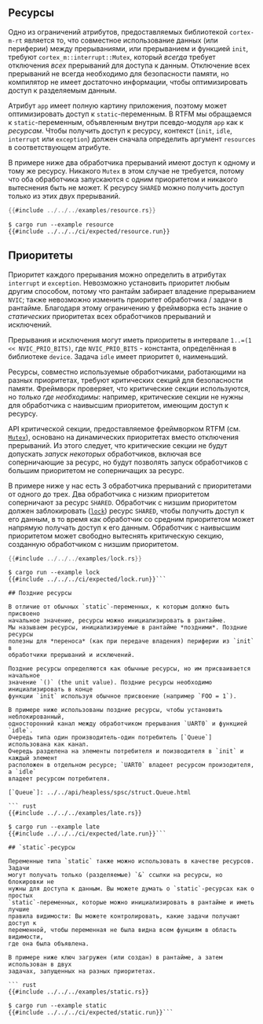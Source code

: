 ## Ресурсы

Одно из ограничений атрибутов, предоставляемых библиотекой `cortex-m-rt` является
то, что совместное использование данных (или периферии) между прерываниями,
или прерыванием и функцией `init`, требуют `cortex_m::interrupt::Mutex`, который
*всегда* требует отключения *всех* прерываний для доступа к данным. Отключение всех
прерываний не всегда необходимо для безопасности памяти, но компилятор не имеет
достаточно информации, чтобы оптимизировать доступ к разделяемым данным.

Атрибут `app` имеет полную картину приложения, поэтому может оптимизировать доступ к
`static`-переменным. В RTFM мы обращаемся к `static`-переменным, объявленным внутри
псевдо-модуля `app` как к *ресурсам*. Чтобы получить доступ к ресурсу, контекст
(`init`, `idle`, `interrupt` или `exception`) должен сначала определить
аргумент `resources` в соответствующем атрибуте.

В примере ниже два обработчика прерываний имеют доступ к одному и тому же ресурсу.
Никакого `Mutex` в этом случае не требуется, потому что оба обработчика запускаются
с одним приоритетом и никакого вытеснения быть не может.
К ресурсу `SHARED` можно получить доступ только из этих двух прерываний.

``` rust
{{#include ../../../examples/resource.rs}}
```

``` console
$ cargo run --example resource
{{#include ../../../ci/expected/resource.run}}
```

## Приоритеты

Приоритет каждого прерывания можно определить в атрибутах `interrupt` и `exception`.
Невозможно установить приоритет любым другим способом, потому что рантайм
забирает владение прерыванием `NVIC`; также невозможно изменить приоритет
обработчика / задачи в рантайме. Благодаря этому ограничению у фреймворка
есть знание о *статических* приоритетах всех обработчиков прерываний и исключений.

Прерывания и исключения могут иметь приоритеты в интервале `1..=(1 << NVIC_PRIO_BITS)`,
где `NVIC_PRIO_BITS` - константа, определённая в библиотеке `device`.
Задача `idle` имеет приоритет `0`, наименьший.

Ресурсы, совместно используемые обработчиками, работающими на разных приоритетах,
требуют критических секций для безопасности памяти. Фреймворк проверяет, что
критические секции используются, но *только где необходимы*: например,
критические секции не нужны для обработчика с наивысшим приоритетом, имеющим
доступ к ресурсу.

API критической секции, предоставляемое фреймворком RTFM (см. [`Mutex`]),
основано на динамических приоритетах вместо отключения прерываний. Из этого следует,
что критические секции не будут допускать *запуск некоторых* обработчиков,
включая все соперничающие за ресурс, но будут позволять запуск обработчиков с
большим приоритетом не соперничащих за ресурс.

[`Mutex`]: ../../api/rtfm/trait.Mutex.html

В примере ниже у нас есть 3 обработчика прерываний с приоритетами от одного
до трех. Два обработчика с низким приоритетом соперничают за ресурс `SHARED`.
Обработчик с низшим приоритетом должен заблокировать ([`lock`]) ресурс
`SHARED`, чтобы получить доступ к его данным, в то время как обработчик со
средним приоритетом может напрямую получать доступ к его данным. Обработчик
с наивысшим приоритетом может свободно вытеснять критическую секцию,
созданную обработчиком с низшим приоритетом.

[`lock`]: ../../api/rtfm/trait.Mutex.html#method.lock

``` rust
{{#include ../../../examples/lock.rs}}
```

``` console
$ cargo run --example lock
{{#include ../../../ci/expected/lock.run}}```

## Поздние ресурсы

В отличие от обычных `static`-переменных, к которым должно быть присвоено
начальное значение, ресурсы можно инициализировать в рантайме.
Мы называем ресурсы, инициализируемые в рантайме *поздними*. Поздние ресурсы
полезны для *переноса* (как при передаче владения) периферии из `init` в
обработчики прерываний и исключений.

Поздние ресурсы определяются как обычные ресурсы, но им присваивается начальное
значение `()` (the unit value). Поздние ресурсы необходимо инициализировать в конце
функции `init` используя обычное присвоение (например `FOO = 1`).

В примере ниже использованы поздние ресурсы, чтобы установить неблокированный,
односторонний канал между обработчиком прерывания `UART0` и функцией `idle`.
Очередь типа один производитель-один потребитель [`Queue`] использована как канал.
Очередь разделена на элементы потребителя и поизводителя в `init` и каждый элемент
расположен в отдельном ресурсе; `UART0` владеет ресурсом произодителя, а `idle`
владеет ресурсом потребителя.

[`Queue`]: ../../api/heapless/spsc/struct.Queue.html

``` rust
{{#include ../../../examples/late.rs}}
```

``` console
$ cargo run --example late
{{#include ../../../ci/expected/late.run}}```

## `static`-ресурсы

Переменные типа `static` также можно использовать в качестве ресурсов. Задачи
могут получать только (разделяемые) `&` ссылки на ресурсы, но блокировки не
нужны для доступа к данным. Вы можете думать о `static`-ресурсах как о простых
`static`-переменных, которые можно инициализировать в рантайме и иметь лучшие
правила видимости: Вы можете контролировать, какие задачи получают доступ к
переменной, чтобы переменная не была видна всем фунциям в область видимости,
где она была объявлена.

В примере ниже ключ загружен (или создан) в рантайме, а затем использован в двух
задачах, запущенных на разных приоритетах.

``` rust
{{#include ../../../examples/static.rs}}
```

``` console
$ cargo run --example static
{{#include ../../../ci/expected/static.run}}```
